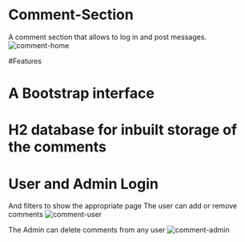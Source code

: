 # Comment-Section
A comment section that allows to log in and post messages.
![comment-home](https://github.com/mohberte/Comment-Section/assets/111369661/4736dbd0-f4ee-42c6-b05a-147045d5518b)

#Features
# A Bootstrap interface

# H2 database for inbuilt storage of the comments

# User and Admin Login
And filters to show the appropriate page
The user can add or remove comments
![comment-user](https://github.com/mohberte/Comment-Section/assets/111369661/803b979f-8259-47da-b1e0-e1e0276aff77)

The Admin can delete comments from any user
![comment-admin](https://github.com/mohberte/Comment-Section/assets/111369661/24213b32-9e7f-44cb-85a7-f1f285d9e74a)
